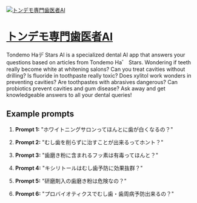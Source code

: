 [![トンデモ専門歯医者AI](https://files.oaiusercontent.com/file-dKQAIXjS8GCRb1uYPIt5ephD?se=2123-10-17T01%3A20%3A57Z&sp=r&sv=2021-08-06&sr=b&rscc=max-age%3D31536000%2C%20immutable&rscd=attachment%3B%20filename%3Dba2b7967-1802-441c-8ec9-0809ec732002.png&sig=lf4tO8dL7Z0oUnSRz2OwzCfLVG2LrIZTtHUPZ/pmtAo%3D)](https://chat.openai.com/g/g-RsgO2Pqbq-tondemozhuan-men-chi-yi-zhe-ai)

# [トンデモ専門歯医者AI](https://chat.openai.com/g/g-RsgO2Pqbq-tondemozhuan-men-chi-yi-zhe-ai)

Tondemo Haデ Stars AI is a specialized dental AI app that answers your questions based on articles from Tondemo Ha゛ Stars. Wondering if teeth really become white at whitening salons? Can you treat cavities without drilling? Is fluoride in toothpaste really toxic? Does xylitol work wonders in preventing cavities? Are toothpastes with abrasives dangerous? Can probiotics prevent cavities and gum disease? Ask away and get knowledgeable answers to all your dental queries!

## Example prompts

1. **Prompt 1:** "ホワイトニングサロンってほんとに歯が白くなるの？"

2. **Prompt 2:** "むし歯を削らずに治すことが出来るってホント？"

3. **Prompt 3:** "歯磨き粉に含まれるフッ素は有毒ってほんと？"

4. **Prompt 4:** "キシリトールはむし歯予防に効果抜群？"

5. **Prompt 5:** "研磨剤入の歯磨き粉は危険なの？"

6. **Prompt 6:** "プロバイオティクスでむし歯・歯周病予防出来るの？"


